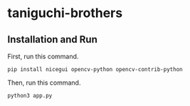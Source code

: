 # taniguchi-brothers

## Installation and Run
First, run this command.
```
pip install nicegui opencv-python opencv-contrib-python
```
Then, run this command.
```
python3 app.py
```